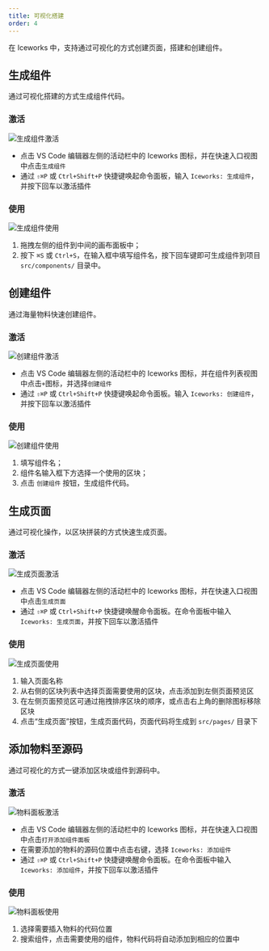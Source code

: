 ```yaml
---
title: 可视化搭建
order: 4
---
```


在 Iceworks 中，支持通过可视化的方式创建页面，搭建和创建组件。

## 生成组件

通过可视化搭建的方式生成组件代码。

### 激活

![生成组件激活](https://img.alicdn.com/tfs/TB1ZEHNiGNj0u4jSZFyXXXgMVXa-1440-900.gif)

- 点击 VS Code 编辑器左侧的活动栏中的 Iceworks 图标，并在快速入口视图中点击`生成组件`
- 通过 `⇧⌘P` 或 `Ctrl+Shift+P` 快捷键唤起命令面板，输入 `Iceworks: 生成组件`，并按下回车以激活插件

### 使用

![生成组件使用](https://img.alicdn.com/tfs/TB1VGQHeypE_u4jSZKbXXbCUVXa-1440-900.gif)

1. 拖拽左侧的组件到中间的画布面板中；
2. 按下 `⌘S` 或 `Ctrl+S`，在输入框中填写组件名，按下回车键即可生成组件到项目 `src/components/` 目录中。

## 创建组件

通过海量物料快速创建组件。

### 激活

![创建组件激活](https://img.alicdn.com/tfs/TB16mLjR.H1gK0jSZSyXXXtlpXa-1440-900.gif)

- 点击 VS Code 编辑器左侧的活动栏中的 Iceworks 图标，并在组件列表视图中点击`+`图标，并选择`创建组件`
- 通过 `⇧⌘P` 或 `Ctrl+Shift+P` 快捷键唤起命令面板。输入 `Iceworks: 创建组件`，并按下回车以激活插件

### 使用

![创建组件使用](https://user-images.githubusercontent.com/56879942/87535673-6f3a3300-c6ca-11ea-852e-f3a2bb3eb7bc.gif)

1. 填写组件名；
2. 组件名输入框下方选择一个使用的区块；
3. 点击 `创建组件` 按钮，生成组件代码。

## 生成页面

通过可视化操作，以区块拼装的方式快速生成页面。

### 激活

![生成页面激活](https://img.alicdn.com/tfs/TB1glvbRYY1gK0jSZTEXXXDQVXa-1440-900.gif)

- 点击 VS Code 编辑器左侧的活动栏中的 Iceworks 图标，并在快速入口视图中点击`生成页面`
- 通过 `⇧⌘P` 或 `Ctrl+Shift+P` 快捷键唤醒命令面板。在命令面板中输入 `Iceworks: 生成页面`，并按下回车以激活插件

### 使用

![生成页面使用](https://user-images.githubusercontent.com/56879942/87531900-f5ec1180-c6c4-11ea-8753-ad269d5768d5.gif)

1. 输入页面名称
2. 从右侧的区块列表中选择页面需要使用的区块，点击添加到左侧页面预览区
3. 在左侧页面预览区可通过拖拽排序区块的顺序，或点击右上角的删除图标移除区块
4. 点击“生成页面”按钮，生成页面代码，页面代码将生成到 `src/pages/` 目录下

## 添加物料至源码

通过可视化的方式一键添加区块或组件到源码中。

### 激活

![物料面板激活](https://img.alicdn.com/tfs/TB171KahLzO3e4jSZFxXXaP_FXa-1440-900.gif)

- 点击 VS Code 编辑器左侧的活动栏中的 Iceworks 图标，并在快速入口视图中点击`打开添加组件面板`
- 在需要添加的物料的源码位置中点击右键，选择 `Iceworks: 添加组件`
- 通过 `⇧⌘P` 或 `Ctrl+Shift+P` 快捷键唤醒命令面板。在命令面板中输入 `Iceworks: 添加组件`，并按下回车以激活插件

### 使用

![物料面板使用](https://img.alicdn.com/tfs/TB1MuqahLzO3e4jSZFxXXaP_FXa-1440-900.gif)

1. 选择需要插入物料的代码位置
2. 搜索组件，点击需要使用的组件，物料代码将自动添加到相应的位置中